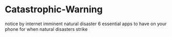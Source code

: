# Catastrophic-Warning
notice by internet imminent natural disaster
6 essential apps to have on your phone for when natural disasters strike

